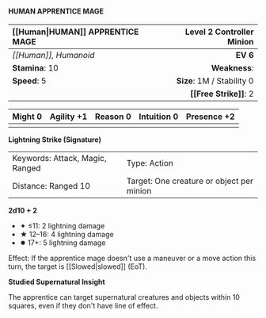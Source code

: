 #### HUMAN APPRENTICE MAGE

| [[Human\|HUMAN]] APPRENTICE MAGE | **Level 2 Controller Minion** |
| :------------------------------- | ----------------------------: |
| *[[Human]], Humanoid*            |                      **EV 6** |
| **Stamina**: 10                  |                 **Weakness**: |
| **Speed**: 5                     |    **Size**: 1M / Stability 0 |
|                                  |        **[[Free Strike]]**: 2 |

| **Might** 0 | **Agility** +1 | **Reason** 0 | **Intuition** 0 | **Presence** +2 |
| ----------- | -------------- | ------------ | --------------- | --------------- |
|             |                |              |                 |                 |

**Lightning Strike (Signature)**

|                                 |                                           |
| :------------------------------ | :---------------------------------------- |
| Keywords: Attack, Magic, Ranged | Type: Action                              |
| Distance: Ranged 10             | Target: One creature or object per minion |

**2d10 + 2**

- ✦ ≤11: 2 lightning damage
- ★ 12–16: 4 lightning damage
- ✸ 17+: 5 lightning damage

Effect: If the apprentice mage doesn't use a maneuver or a move action this turn, the target is [[Slowed|slowed]] (EoT).

**Studied Supernatural Insight**

The apprentice can target supernatural creatures and objects within 10 squares, even if they don't have line of effect.
